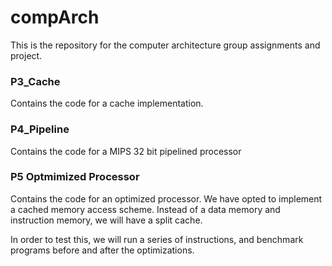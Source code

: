 # compArch
This is the repository for the computer architecture group assignments and project.

 ### P3_Cache
 Contains the code for a cache implementation.

 ### P4_Pipeline
 Contains the code for a MIPS 32 bit pipelined processor

 ### P5 Optmimized Processor
 Contains the code for an optimized processor.
 We have opted to implement a cached memory access scheme. Instead of a data memory and instruction memory, we will have a split cache.

 In order to test this, we will run a series of instructions, and benchmark programs before and after the optimizations.
